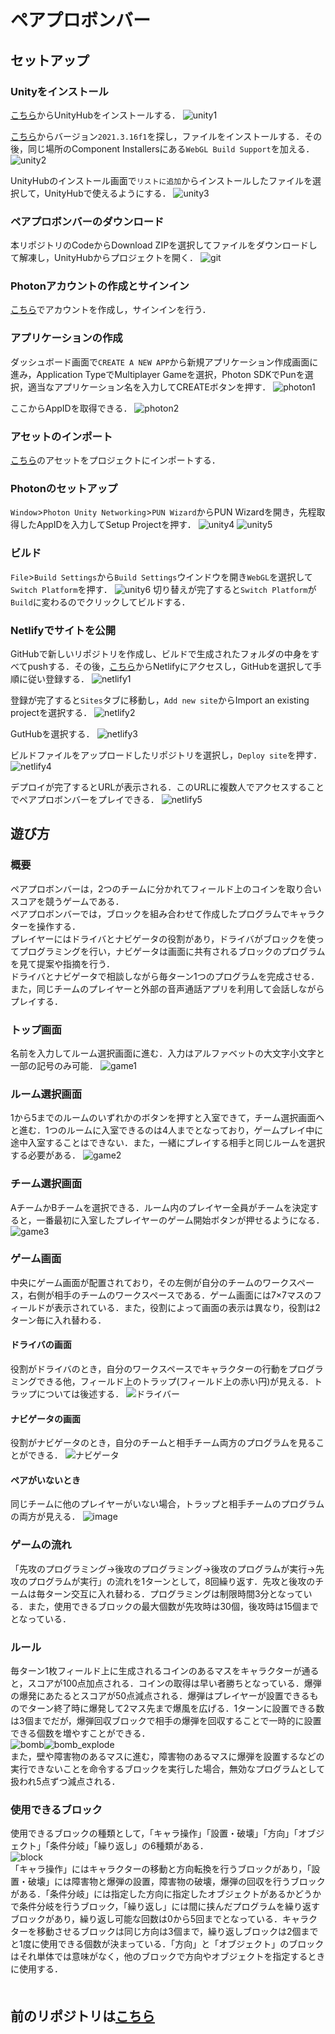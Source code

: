 # ペアプロボンバー

## セットアップ
### Unityをインストール
[こちら](https://unity.com/ja/download)からUnityHubをインストールする．
![unity1](https://user-images.githubusercontent.com/73092824/218959511-30929ebe-d41d-423d-bde4-8cb9ec739981.png)

[こちら](https://unity.com/releases/editor/qa/lts-releases)からバージョン`2021.3.16f1`を探し，ファイルをインストールする．その後，同じ場所のComponent Installersにある`WebGL Build Support`を加える．
![unity2](https://user-images.githubusercontent.com/73092824/218961211-ed7ead38-2dc1-4ae6-893d-e6b12e3880ff.png)

UnityHubのインストール画面で`リストに追加`からインストールしたファイルを選択して，UnityHubで使えるようにする．
![unity3](https://user-images.githubusercontent.com/73092824/218961608-b0721a31-e777-4ef4-9f59-fa0bcb4a13c8.png)

### ペアプロボンバーのダウンロード
本リポジトリのCodeからDownload ZIPを選択してファイルをダウンロードして解凍し，UnityHubからプロジェクトを開く．
![git](https://user-images.githubusercontent.com/73092824/218962208-277976ef-476d-4f55-8dd2-fcb615245974.png)

### Photonアカウントの作成とサインイン
[こちら](https://www.photonengine.com/ja-JP/PUN)でアカウントを作成し，サインインを行う．

### アプリケーションの作成
ダッシュボード画面で`CREATE A NEW APP`から新規アプリケーション作成画面に進み，Application TypeでMultiplayer Gameを選択，Photon SDKでPunを選択，適当なアプリケーション名を入力してCREATEボタンを押す．
![photon1](https://user-images.githubusercontent.com/73092824/218963420-4c4139fa-ae2b-4b6c-b748-9b863d9476bc.png)

ここからAppIDを取得できる．
![photon2](https://user-images.githubusercontent.com/73092824/218964794-ebf41668-4b87-4747-9e02-d8011b06ac47.png)

### アセットのインポート
[こちら](https://assetstore.unity.com/packages/tools/network/pun-2-free-119922)のアセットをプロジェクトにインポートする．

### Photonのセットアップ
`Window`>`Photon Unity Networking`>`PUN Wizard`からPUN Wizardを開き，先程取得したAppIDを入力してSetup Projectを押す．
![unity4](https://user-images.githubusercontent.com/73092824/218967433-dc083ee3-fe36-4c5c-aca1-477421299377.png)
![unity5](https://user-images.githubusercontent.com/73092824/218967477-25f3ee4c-1f22-4ad4-8fb6-9719b409b564.png)

### ビルド
`File`>`Build Settings`から`Build Settings`ウインドウを開き`WebGL`を選択して`Switch Platform`を押す．
![unity6](https://user-images.githubusercontent.com/73092824/218967488-5699d7d7-5099-4111-864a-fea46bed2546.png)
切り替えが完了すると`Switch Platform`が`Build`に変わるのでクリックしてビルドする．

### Netlifyでサイトを公開
GitHubで新しいリポジトリを作成し、ビルドで生成されたフォルダの中身をすべてpushする．その後，[こちら](https://app.netlify.com/)からNetlifyにアクセスし，GitHubを選択して手順に従い登録する．
![netlify1](https://user-images.githubusercontent.com/73092824/218970696-1a202f6c-41e9-4e83-b4e2-fb67e8388010.png)

登録が完了すると`Sites`タブに移動し，`Add new site`からImport an existing projectを選択する．
![netlify2](https://user-images.githubusercontent.com/73092824/218970726-74f82321-1788-42e9-a13c-9ea3219c1d21.png)

GutHubを選択する．
![netlify3](https://user-images.githubusercontent.com/73092824/218970745-7eb76f6e-c58b-4768-9ab4-d50c21ccc975.png)

ビルドファイルをアップロードしたリポジトリを選択し，`Deploy site`を押す．
![netlify4](https://user-images.githubusercontent.com/73092824/218970780-0eb42da8-a1a8-42ed-889b-f9aa48d46fb2.png)

デプロイが完了するとURLが表示される．このURLに複数人でアクセスすることでペアプロボンバーをプレイできる．
![netlify5](https://user-images.githubusercontent.com/73092824/218971250-3b3cf514-42ac-41f1-a249-db27087ee27e.png)



## 遊び方
### 概要
ペアプロボンバーは，2つのチームに分かれてフィールド上のコインを取り合いスコアを競うゲームである．  
ペアプロボンバーでは，ブロックを組み合わせて作成したプログラムでキャラクターを操作する．  
プレイヤーにはドライバとナビゲータの役割があり，ドライバがブロックを使ってプログラミングを行い，ナビゲータは画面に共有されるブロックのプログラムを見て提案や指摘を行う．  
ドライバとナビゲータで相談しながら毎ターン1つのプログラムを完成させる．また，同じチームのプレイヤーと外部の音声通話アプリを利用して会話しながらプレイする．

### トップ画面
名前を入力してルーム選択画面に進む．入力はアルファベットの大文字小文字と一部の記号のみ可能．
![game1](https://user-images.githubusercontent.com/73092824/218977072-2f9e7857-b3e2-404a-ba48-038504b65789.png)

### ルーム選択画面
1から5までのルームのいずれかのボタンを押すと入室できて，チーム選択画面へと進む．1つのルームに入室できるのは4人までとなっており，ゲームプレイ中に途中入室することはできない．また，一緒にプレイする相手と同じルームを選択する必要がある．
![game2](https://user-images.githubusercontent.com/73092824/218977092-92cff413-fda1-4625-b4f0-b4ca0414e35b.png)

### チーム選択画面
AチームかBチームを選択できる．ルーム内のプレイヤー全員がチームを決定すると，一番最初に入室したプレイヤーのゲーム開始ボタンが押せるようになる．
![game3](https://user-images.githubusercontent.com/73092824/218977138-0f5dedf8-56ab-46f1-a8d8-4601841703eb.png)

### ゲーム画面
中央にゲーム画面が配置されており，その左側が自分のチームのワークスペース，右側が相手のチームのワークスペースである．ゲーム画面には7×7マスのフィールドが表示されている．また，役割によって画面の表示は異なり，役割は2ターン毎に入れ替わる．

#### ドライバの画面
役割がドライバのとき，自分のワークスペースでキャラクターの行動をプログラミングできる他，フィールド上のトラップ(フィールド上の赤い円)が見える．トラップについては後述する．
![ドライバー](https://user-images.githubusercontent.com/73092824/218981686-052d70ec-e88e-4914-8dc4-4c67d527cd62.png)

#### ナビゲータの画面
役割がナビゲータのとき，自分のチームと相手チーム両方のプログラムを見ることができる．
![ナビゲータ](https://user-images.githubusercontent.com/73092824/218981633-47ae5f2c-afed-4049-ba12-08fecb6a30a2.png)

#### ペアがいないとき
同じチームに他のプレイヤーがいない場合，トラップと相手チームのプログラムの両方が見える．
![image](https://user-images.githubusercontent.com/73092824/218985609-23b483e7-dc5c-43d2-b6f5-3c55d4da0338.png)

### ゲームの流れ
「先攻のプログラミング→後攻のプログラミング→後攻のプログラムが実行→先攻のプログラムが実行」の流れを1ターンとして，8回繰り返す．先攻と後攻のチームは毎ターン交互に入れ替わる．プログラミングは制限時間3分となっている．また，使用できるブロックの最大個数が先攻時は30個，後攻時は15個までとなっている．

### ルール
毎ターン1枚フィールド上に生成されるコインのあるマスをキャラクターが通ると，スコアが100点加点される．コインの取得は早い者勝ちとなっている．爆弾の爆発にあたるとスコアが50点減点される．爆弾はプレイヤーが設置できるものでターン終了時に爆発して2マス先まで爆風を広げる．1ターンに設置できる数は3個までだが，爆弾回収ブロックで相手の爆弾を回収することで一時的に設置できる個数を増やすことができる．  
![bomb](https://user-images.githubusercontent.com/73092824/218987374-3d2db257-56ea-4238-8cfc-83307971e785.png)![bomb_explode](https://user-images.githubusercontent.com/73092824/218986117-67200ac8-9f0c-4cb9-93c4-58531fb0e316.png)  
また，壁や障害物のあるマスに進む，障害物のあるマスに爆弾を設置するなどの実行できないことを命令するブロックを実行した場合，無効なプログラムとして扱われ5点ずつ減点される．

### 使用できるブロック
使用できるブロックの種類として，「キャラ操作」「設置・破壊」「方向」「オブジェクト」「条件分岐」「繰り返し」の6種類がある．  
![block](https://user-images.githubusercontent.com/73092824/218989512-193613a1-0a0f-4e60-bc56-3741e61a4bd7.png)  
「キャラ操作」にはキャラクターの移動と方向転換を行うブロックがあり，「設置・破壊」には障害物と爆弾の設置，障害物の破壊，爆弾の回収を行うブロックがある．「条件分岐」には指定した方向に指定したオブジェクトがあるかどうかで条件分岐を行うブロック，「繰り返し」には間に挟んだプログラムを繰り返すブロックがあり，繰り返し可能な回数は0から5回までとなっている．キャラクターを移動させるブロックは同じ方向は3個まで，繰り返しブロックは2個までと1度に使用できる個数が決まっている．「方向」と「オブジェクト」のブロックはそれ単体では意味がなく，他のブロックで方向やオブジェクトを指定するときに使用する．  
　　
## 前のリポジトリは[こちら](https://github.com/e1b19059/nakamura_sotuken)
